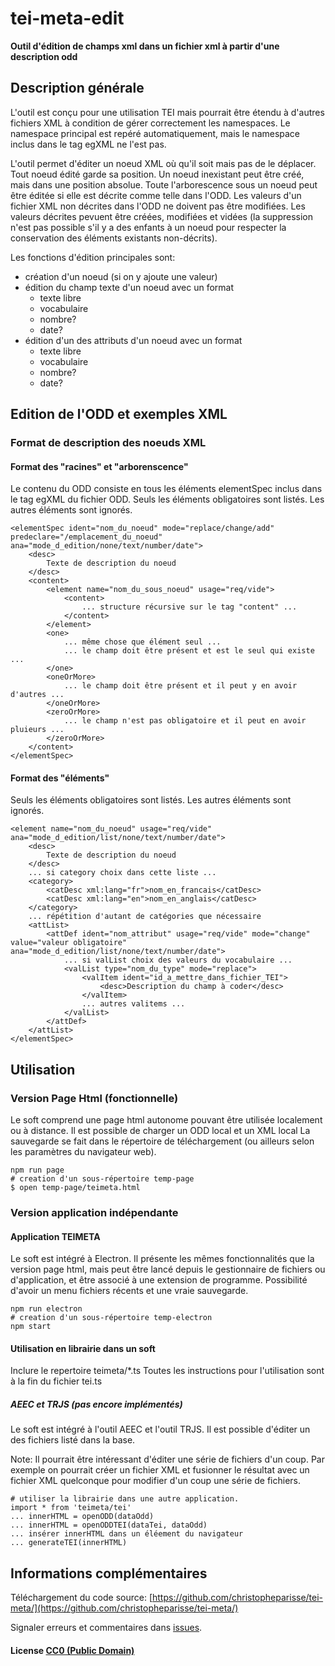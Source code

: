 # tei-meta-edit

**Outil d'édition de champs xml dans un fichier xml à partir d'une description odd**

## Description générale

L'outil est conçu pour une utilisation TEI mais pourrait être étendu à d'autres fichiers XML
à condition de gérer correctement les namespaces. Le namespace principal est repéré automatiquement,
mais le namespace inclus dans le tag egXML ne l'est pas.

L'outil permet d'éditer un noeud XML où qu'il soit mais pas de le déplacer.
Tout noeud édité garde sa position. Un noeud inexistant peut être créé, mais dans une position absolue.
Toute l'arborescence sous un noeud peut être éditée si elle est décrite comme telle dans l'ODD.
Les valeurs d'un fichier XML non décrites dans l'ODD ne doivent pas être modifiées.
Les valeurs décrites pevuent être créées, modifiées et vidées (la suppression n'est pas possible
s'il y a des enfants à un noeud pour respecter la conservation des éléments existants non-décrits).

Les fonctions d'édition principales sont:
-  création d'un noeud (si on y ajoute une valeur)
- édition du champ texte d'un noeud avec un format
  - texte libre
  - vocabulaire
  - nombre?
  - date?
- édition d'un des attributs d'un noeud avec un format
  - texte libre
  - vocabulaire
  - nombre?
  - date?

## Edition de l'ODD et exemples XML

### Format de description des noeuds XML

#### Format des "racines" et "arborenscence"

Le contenu du ODD consiste en tous les éléments elementSpec inclus dans le tag egXML du fichier ODD.
Seuls les éléments obligatoires sont listés. Les autres éléments sont ignorés.

```
<elementSpec ident="nom_du_noeud" mode="replace/change/add" predeclare="/emplacement_du_noeud" ana="mode_d_edition/none/text/number/date">
    <desc>
        Texte de description du noeud
    </desc>
    <content>
        <element name="nom_du_sous_noeud" usage="req/vide">
            <content>
                ... structure récursive sur le tag "content" ...
            </content>
        </element>
        <one>
            ... même chose que élément seul ...
            ... le champ doit être présent et est le seul qui existe ...
        </one>
        <oneOrMore>
            ... le champ doit être présent et il peut y en avoir d'autres ...
        </oneOrMore>
        <zeroOrMore>
            ... le champ n'est pas obligatoire et il peut en avoir pluieurs ...
        </zeroOrMore>
    </content>
</elementSpec>
```

#### Format des "éléments"

Seuls les éléments obligatoires sont listés. Les autres éléments sont ignorés.

```
<element name="nom_du_noeud" usage="req/vide" ana="mode_d_edition/list/none/text/number/date">
    <desc>
        Texte de description du noeud
    </desc>
    ... si category choix dans cette liste ...
    <category>
        <catDesc xml:lang="fr">nom_en_francais</catDesc>
        <catDesc xml:lang="en">nom_en_anglais</catDesc>
    </category>
    ... répétition d'autant de catégories que nécessaire
    <attList>
        <attDef ident="nom_attribut" usage="req/vide" mode="change" value="valeur obligatoire" ana="mode_d_edition/list/none/text/number/date">
            ... si valList choix des valeurs du vocabulaire ...
            <valList type="nom_du_type" mode="replace">
                <valItem ident="id_a_mettre_dans_fichier_TEI">
                    <desc>Description du champ à coder</desc>
                </valItem>
                ... autres valitems ...
            </valList>
        </attDef>
    </attList>
</elementSpec>
```

## Utilisation

### Version Page Html (fonctionnelle)

Le soft comprend une page html autonome pouvant être utilisée localement ou à distance.
Il est possible de charger un ODD local et un XML local
La sauvegarde se fait dans le répertoire de téléchargement (ou ailleurs selon les paramètres du navigateur web).

```
npm run page
# creation d'un sous-répertoire temp-page
$ open temp-page/teimeta.html
```

### Version application indépendante

#### Application TEIMETA

Le soft est intégré à Electron. Il présente les mêmes fonctionnalités que la version page html, mais peut être lancé
depuis le gestionnaire de fichiers ou d'application, et être associé à une extension de programme. Possibilité d'avoir un menu
fichiers récents et une vraie sauvegarde.

```
npm run electron
# creation d'un sous-répertoire temp-electron
npm start
```

#### Utilisation en librairie dans un soft
Inclure le repertoire teimeta/*.ts
Toutes les instructions pour l'utilisation sont à la fin du fichier tei.ts

##### AEEC et TRJS (pas encore implémentés)
Le soft est intégré à l'outil AEEC et l'outil TRJS. Il est possible d'éditer un des fichiers listé dans la base.

Note: Il pourrait être intéressant d'éditer une série de fichiers d'un coup. Par exemple on pourrait créer un fichier XML et
fusionner le résultat avec un fichier XML quelconque pour modifier d'un coup une série de fichiers.

```
# utiliser la librairie dans une autre application.
import * from 'teimeta/tei'
... innerHTML = openODD(dataOdd)
... innerHTML = openODDTEI(dataTei, dataOdd)
... insérer innerHTML dans un éléement du navigateur
... generateTEI(innerHTML)
```

## Informations complémentaires
Téléchargement du code source: [https://github.com/christopheparisse/tei-meta/](https://github.com/christopheparisse/tei-meta/)

Signaler erreurs et commentaires dans [issues](https://github.com/christopheparisse/tei-meta/issues).

#### License [CC0 (Public Domain)](LICENSE.md)
